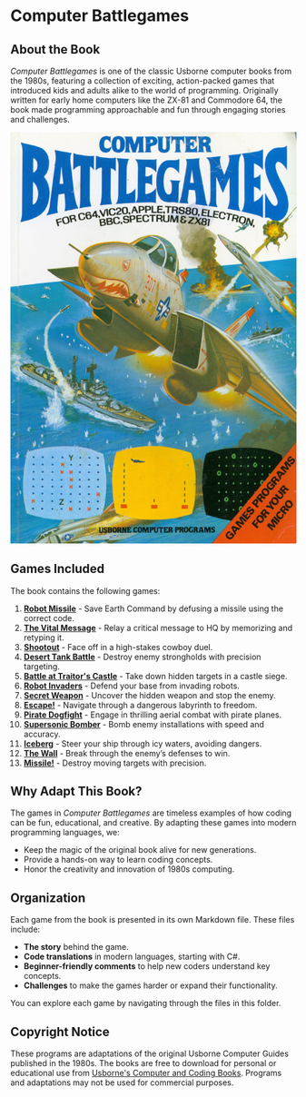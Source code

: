 # Computer Battlegames

## About the Book

_Computer Battlegames_ is one of the classic Usborne computer books from the 1980s, featuring a collection of exciting, action-packed games that introduced kids and adults alike to the world of programming. Originally written for early home computers like the ZX-81 and Commodore 64, the book made programming approachable and fun through engaging stories and challenges.

![Computer Battlegames Cover](./img/Usborne-Computer_Battlegames00.png)

## Games Included

The book contains the following games:

1. [**Robot Missile**](./robot_missile.md) - Save Earth Command by defusing a missile using the correct code.
2. [**The Vital Message**](./the_vital_message.md) - Relay a critical message to HQ by memorizing and retyping it.
3. [**Shootout**](./shootout.md) - Face off in a high-stakes cowboy duel.
4. [**Desert Tank Battle**](./desert_tank_battle.md) - Destroy enemy strongholds with precision targeting.
5. [**Battle at Traitor's Castle**](./battle_at_traitors_castle.md) - Take down hidden targets in a castle siege.
6. [**Robot Invaders**](./robot_invaders.md) - Defend your base from invading robots.
7. [**Secret Weapon**](./secret_weapon.md) - Uncover the hidden weapon and stop the enemy.
8. [**Escape!**](./escape.md) - Navigate through a dangerous labyrinth to freedom.
9. [**Pirate Dogfight**](./pirate_dogfight.md) - Engage in thrilling aerial combat with pirate planes.
10. [**Supersonic Bomber**](./supersonic_bomber.md) - Bomb enemy installations with speed and accuracy.
11. [**Iceberg**](./iceberg.md) - Steer your ship through icy waters, avoiding dangers.
12. [**The Wall**](./the_wall.md) - Break through the enemy’s defenses to win.
13. [**Missile!**](./missile.md) - Destroy moving targets with precision.

## Why Adapt This Book?

The games in _Computer Battlegames_ are timeless examples of how coding can be fun, educational, and creative. By adapting these games into modern programming languages, we:

- Keep the magic of the original book alive for new generations.
- Provide a hands-on way to learn coding concepts.
- Honor the creativity and innovation of 1980s computing.

## Organization

Each game from the book is presented in its own Markdown file. These files include:

- **The story** behind the game.
- **Code translations** in modern languages, starting with C#.
- **Beginner-friendly comments** to help new coders understand key concepts.
- **Challenges** to make the games harder or expand their functionality.

You can explore each game by navigating through the files in this folder.

## Copyright Notice

These programs are adaptations of the original Usborne Computer Guides published in the 1980s. The books are free to download for personal or educational use from [Usborne's Computer and Coding Books](https://usborne.com/row/books/computer-and-coding-books). Programs and adaptations may not be used for commercial purposes.
